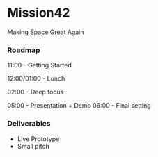 # Mission42 

Making Space Great Again 



### Roadmap 

11:00 - Getting Started

12:00/01:00 - Lunch

02:00 - Deep focus 

05:00 - Presentation + Demo
06:00 - Final setting


### Deliverables
- Live Prototype
- Small pitch

